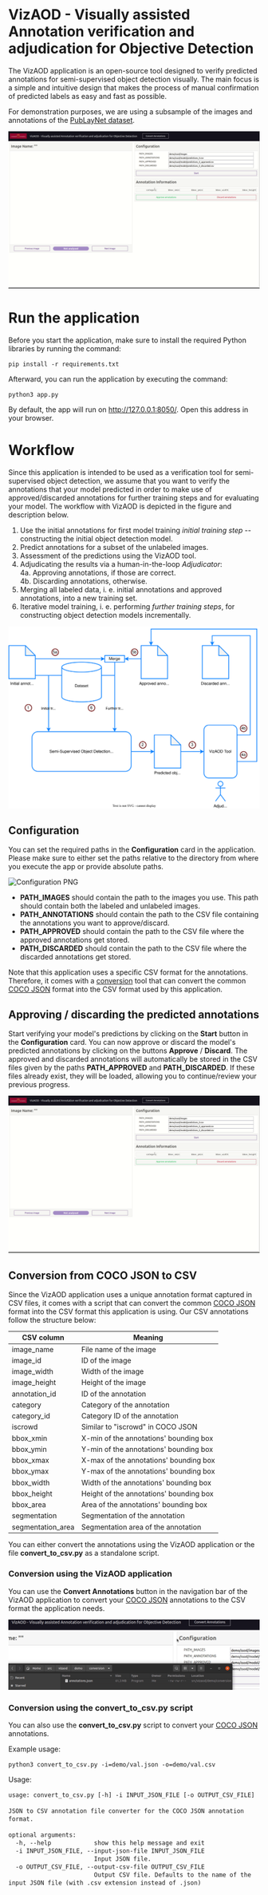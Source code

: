 # VizAOD - Visually assisted Annotation verification and adjudication for Objective Detection

The VizAOD application is an open-source tool designed to verify predicted annotations for semi-supervised object detection visually. The main focus is a simple and intuitive design that makes the process of manual confirmation of predicted labels as easy and fast as possible.

For demonstration purposes, we are using a subsample of the images and annotations of the [PubLayNet dataset](https://github.com/ibm-aur-nlp/PubLayNet).

![Preview GIF](other/preview.gif)

# Run the application

Before you start the application, make sure to install the required Python libraries by running the command:

```
pip install -r requirements.txt
```

Afterward, you can run the application by executing the command:

```
python3 app.py
```

By default, the app will run on http://127.0.0.1:8050/. Open this address in your browser.

# Workflow

Since this application is intended to be used as a verification tool for semi-supervised object detection, we assume that you want to verify the annotations that your model predicted in order to make use of approved/discarded annotations for further training steps and for evaluating your model. The workflow with VizAOD is depicted in the figure and description below.

1. Use the initial annotations for first model training *initial training step* -- constructing the initial object detection model.
2. Predict annotations for a subset of the unlabeled images.
3. Assessment of the predictions using the VizAOD tool.
4. Adjudicating the results via a human-in-the-loop *Adjudicator*: <br>
4a. Approving annotations, if those are correct. <br>
4b. Discarding annotations, otherwise.
5. Merging all labeled data, i. e. initial annotations and approved annotations, into a new training set.
6. Iterative model training, i. e. performing *further training steps*, for constructing object detection models incrementally.

![Workflow SVG](other/workflow.svg)

## Configuration

You can set the required paths in the **Configuration** card in the application. Please make sure to either set the paths relative to the directory from where you execute the app or provide absolute paths.

![Configuration PNG](other/configuration.png)

- **PATH_IMAGES** should contain the path to the images you use. This path should contain both the labeled and unlabeled images.
- **PATH_ANNOTATIONS** should contain the path to the CSV file containing the annotations you want to approve/discard.
- **PATH_APPROVED** should contain the path to the CSV file where the approved annotations get stored.
- **PATH_DISCARDED** should contain the path to the CSV file where the discarded annotations get stored.

Note that this application uses a specific CSV format for the annotations. Therefore, it comes with a [conversion](#conversion-from-coco-json-to-csv) tool that can convert the common [COCO JSON](https://cocodataset.org/#format-data) format into the CSV format used by this application.

## Approving / discarding the predicted annotations

Start verifying your model's predictions by clicking on the **Start** button in the **Configuration** card. You can now approve or discard the model's predicted annotations by clicking on the buttons **Approve** / **Discard**. The approved and discarded annotations will automatically be stored in the CSV files given by the paths **PATH_APPROVED** and **PATH_DISCARDED**. If these files already exist, they will be loaded, allowing you to continue/review your previous progress.

![Preview GIF](other/preview.gif)

## Conversion from COCO JSON to CSV

Since the VizAOD application uses a unique annotation format captured in CSV files, it comes with a script that can convert the common [COCO JSON](https://cocodataset.org/#format-data) format into the CSV format this application is using. Our CSV annotations follow the structure below:

| CSV column        | Meaning                                   |
| ----------------- | ----------------------------------------- |
| image_name        | File name of the image                    | 
| image_id          | ID of the image                           |
| image_width       | Width of the image                        |
| image_height      | Height of the image                       |
| annotation_id     | ID of the annotation                      |
| category          | Category of the annotation                |
| category_id       | Category ID of the annotation             |
| iscrowd           | Similar to "iscrowd" in COCO JSON         |
| bbox_xmin         | X-min of the annotations' bounding box    | 
| bbox_ymin         | Y-min of the annotations' bounding box    | 
| bbox_xmax         | X-max of the annotations' bounding box    | 
| bbox_ymax         | Y-max of the annotations' bounding box    | 
| bbox_width        | Width of the annotations' bounding box    | 
| bbox_height       | Height of the annotations' bounding box   | 
| bbox_area         | Area of the annotations' bounding box     | 
| segmentation      | Segmentation of the annotation            |
| segmentation_area | Segmentation area of the annotation       |

You can either convert the annotations using the VizAOD application or the file **convert_to_csv.py** as a standalone script.

### Conversion using the VizAOD application

You can use the **Convert Annotations** button in the navigation bar of the VizAOD application to convert your [COCO JSON](https://cocodataset.org/#format-data) annotations to the CSV format the application needs.

![Conversion GIF](other/conversion.gif)

### Conversion using the **convert_to_csv.py** script

You can also use the **convert_to_csv.py** script to convert your [COCO JSON](https://cocodataset.org/#format-data) annotations.

Example usage:
```
python3 convert_to_csv.py -i=demo/val.json -o=demo/val.csv
```

Usage:
```
usage: convert_to_csv.py [-h] -i INPUT_JSON_FILE [-o OUTPUT_CSV_FILE]

JSON to CSV annotation file converter for the COCO JSON annotation format.

optional arguments:
  -h, --help            show this help message and exit
  -i INPUT_JSON_FILE, --input-json-file INPUT_JSON_FILE
                        Input JSON file.
  -o OUTPUT_CSV_FILE, --output-csv-file OUTPUT_CSV_FILE
                        Output CSV file. Defaults to the name of the input JSON file (with .csv extension instead of .json)
```

